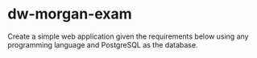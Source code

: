 # dw-morgan-exam
Create a simple web application given the requirements below using any programming language and PostgreSQL as the database.
